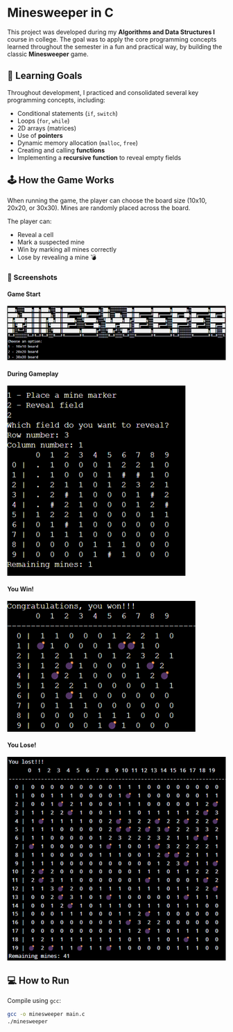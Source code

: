 # Minesweeper in C

This project was developed during my **Algorithms and Data Structures I** course in college. The goal was to apply the core programming concepts learned throughout the semester in a fun and practical way, by building the classic **Minesweeper** game.

## 🎯 Learning Goals

Throughout development, I practiced and consolidated several key programming concepts, including:

- Conditional statements (`if`, `switch`)
- Loops (`for`, `while`)
- 2D arrays (matrices)
- Use of **pointers**
- Dynamic memory allocation (`malloc`, `free`)
- Creating and calling **functions**
- Implementing a **recursive function** to reveal empty fields

## 🕹️ How the Game Works

When running the game, the player can choose the board size (10x10, 20x20, or 30x30). Mines are randomly placed across the board.

The player can:
- Reveal a cell
- Mark a suspected mine
- Win by marking all mines correctly
- Lose by revealing a mine 💣

### 📸 Screenshots

#### Game Start
![Game start](assets/Start.png)

#### During Gameplay
![Gameplay](assets/Gameplay.png)

#### You Win!
![Win screen](assets/winGame.png)

#### You Lose!
![Lose screen](assets/Lose.png)

## 💻 How to Run

Compile using `gcc`:

```bash
gcc -o minesweeper main.c
./minesweeper
